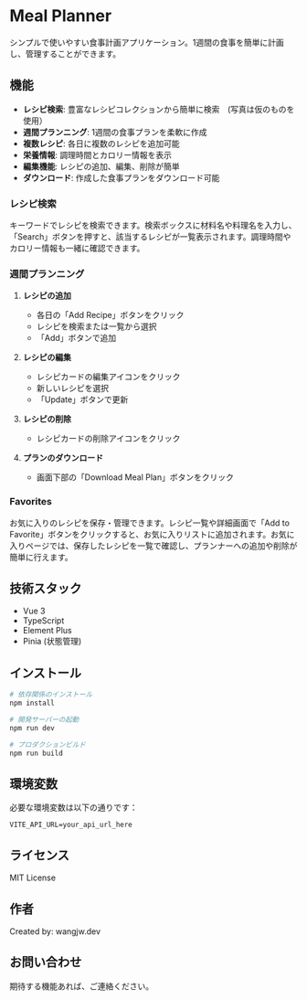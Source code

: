 # Meal Planner

シンプルで使いやすい食事計画アプリケーション。1週間の食事を簡単に計画し、管理することができます。

## 機能

- **レシピ検索**: 豊富なレシピコレクションから簡単に検索　(写真は仮のものを使用）
- **週間プランニング**: 1週間の食事プランを柔軟に作成
- **複数レシピ**: 各日に複数のレシピを追加可能
- **栄養情報**: 調理時間とカロリー情報を表示
- **編集機能**: レシピの追加、編集、削除が簡単
- **ダウンロード**: 作成した食事プランをダウンロード可能

### レシピ検索

キーワードでレシピを検索できます。検索ボックスに材料名や料理名を入力し、「Search」ボタンを押すと、該当するレシピが一覧表示されます。調理時間やカロリー情報も一緒に確認できます。

### 週間プランニング

1. **レシピの追加**
   - 各日の「Add Recipe」ボタンをクリック
   - レシピを検索または一覧から選択
   - 「Add」ボタンで追加

2. **レシピの編集**
   - レシピカードの編集アイコンをクリック
   - 新しいレシピを選択
   - 「Update」ボタンで更新

3. **レシピの削除**
   - レシピカードの削除アイコンをクリック

4. **プランのダウンロード**
   - 画面下部の「Download Meal Plan」ボタンをクリック

### Favorites

お気に入りのレシピを保存・管理できます。レシピ一覧や詳細画面で「Add to Favorite」ボタンをクリックすると、お気に入りリストに追加されます。お気に入りページでは、保存したレシピを一覧で確認し、プランナーへの追加や削除が簡単に行えます。

## 技術スタック

- Vue 3
- TypeScript
- Element Plus
- Pinia (状態管理)

## インストール

```bash
# 依存関係のインストール
npm install

# 開発サーバーの起動
npm run dev

# プロダクションビルド
npm run build
```

## 環境変数

必要な環境変数は以下の通りです：

```env
VITE_API_URL=your_api_url_here
```

## ライセンス

MIT License

## 作者

Created by: wangjw.dev

## お問い合わせ

期待する機能あれば、ご連絡ください。
